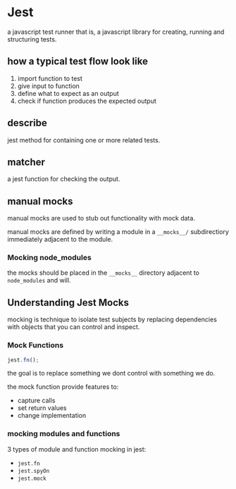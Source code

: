 # Jest

a javascript test runner that is, a javascript library for creating, running and structuring tests.

## how a typical test flow look like

1. import function to test
2. give input to function
3. define what to expect as an output
4. check if function produces the expected output

## describe

jest method for containing one or more related tests.

## matcher

a jest function for checking the output.

## manual mocks

manual mocks are used to stub out functionality with mock data.

manual mocks are defined by writing a module in a `__mocks__/` subdirectiory immediately adjacent to the module.

### Mocking node_modules

the mocks should be placed in the `__mocks__` directory adjacent to `node_modules` and will.

## Understanding Jest Mocks

mocking is technique to isolate test subjects by replacing dependencies with objects that you can control and inspect.

### Mock Functions

```js
jest.fn();
```

the goal is to replace something we dont control with something we do.

the mock function provide features to:

- capture calls
- set return values
- change implementation

### mocking modules and functions

3 types of module and function mocking in jest:

- `jest.fn`
- `jest.spyOn`
- `jest.mock`
